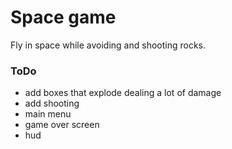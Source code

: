 # Space game

Fly in space while avoiding and shooting rocks.

### ToDo
- add boxes that explode dealing a lot of damage
- add shooting
- main menu
- game over screen
- hud
